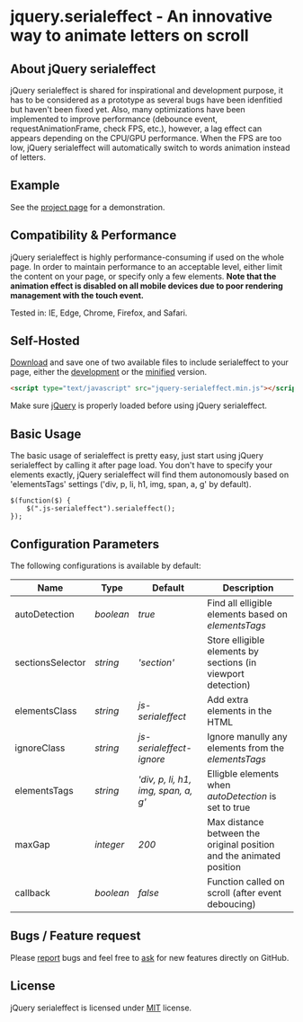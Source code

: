 # jquery.serialeffect - An innovative way to animate letters on scroll

## About jQuery serialeffect
jQuery serialeffect is shared for inspirational and development purpose, it has to be considered as a prototype as several bugs have been idenfitied but haven't been fixed yet. Also, many optimizations have been implemented to improve performance (debounce event, requestAnimationFrame, check FPS, etc.), however, a lag effect can appears depending on the CPU/GPU performance. When the FPS are too low, jQuery serialeffect will automatically switch to words animation instead of letters.


## Example
See the [project page](https://github.meunierkevin.com/jquery-serialeffect/) for a demonstration.


## Compatibility & Performance
jQuery serialeffect is highly performance-consuming if used on the whole page. In order to maintain performance to an acceptable level, either limit the content on your page, or specify only a few elements. **Note that the animation effect is disabled on all mobile devices due to poor rendering management with the touch event.**

Tested in: IE, Edge, Chrome, Firefox, and Safari.


## Self-Hosted
[Download](https://github.com/kevinmeunier/jquery-serialeffect/archive/master.zip) and save one of two available files to include serialeffect to your page, either the [development](http://raw.githubusercontent.com/kevinmeunier/jquery-serialeffect/master/jquery-serialeffect.js) or the [minified](http://raw.githubusercontent.com/kevinmeunier/jquery-serialeffect/master/jquery-serialeffect.min.js) version.
```HTML
<script type="text/javascript" src="jquery-serialeffect.min.js"></script>
```

Make sure [jQuery](http://jquery.com) is properly loaded before using jQuery serialeffect. 


## Basic Usage
The basic usage of serialeffect is pretty easy, just start using jQuery serialeffect by calling it after page load. You don't have to specify your elements exactly, jQuery serialeffect will find them autonomously based on 'elementsTags' settings ('div, p, li, h1, img, span, a, g' by default).
```JS
$(function($) {
    $(".js-serialeffect").serialeffect();
});
```


## Configuration Parameters
The following configurations is available by default:

Name               | Type       | Default                             | Description
------------------ | ---------- | ----------------------------------- | -----------
autoDetection      | *boolean*  | *true*                              | Find all elligible elements based on *elementsTags* 
sectionsSelector   | *string*   | *'section'*                         | Store elligible elements by sections (in viewport detection)
elementsClass      | *string*   | *js-serialeffect*                   | Add extra elements in the HTML
ignoreClass        | *string*   | *js-serialeffect-ignore*            | Ignore manully any elements from the *elementsTags* 
elementsTags       | *string*   | *'div, p, li, h1, img, span, a, g'* | Elligble elements when *autoDetection* is set to true
maxGap             | *integer*  | *200*                               | Max distance between the original position and the animated position
callback           | *boolean*  | *false*                             | Function called on scroll (after event deboucing)


## Bugs / Feature request
Please [report](http://github.com/kevinmeunier/jquery-serialeffect/issues) bugs and feel free to [ask](http://github.com/kevinmeunier/jquery-serialeffect/issues) for new features directly on GitHub.


## License
jQuery serialeffect is licensed under [MIT](http://www.opensource.org/licenses/mit-license.php) license.
